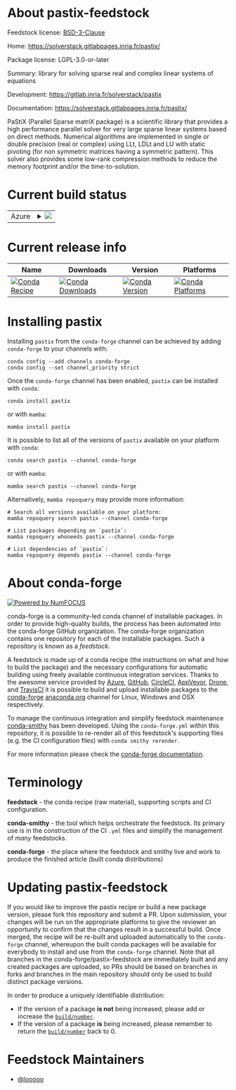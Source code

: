 About pastix-feedstock
======================

Feedstock license: [BSD-3-Clause](https://github.com/conda-forge/pastix-feedstock/blob/main/LICENSE.txt)

Home: https://solverstack.gitlabpages.inria.fr/pastix/

Package license: LGPL-3.0-or-later

Summary: library for solving sparse real and complex linear systems of equations

Development: https://gitlab.inria.fr/solverstack/pastix

Documentation: https://solverstack.gitlabpages.inria.fr/pastix/

PaStiX (Parallel Sparse matriX package) is a scientific library that
provides a high performance parallel solver for very large sparse linear
systems based on direct methods. Numerical algorithms are implemented
in single or double precision (real or complex) using LLt, LDLt and LU
with static pivoting (for non symmetric matrices having a symmetric pattern).
This solver also provides some low-rank compression methods to reduce the
memory footprint and/or the time-to-solution.


Current build status
====================


<table>
    
  <tr>
    <td>Azure</td>
    <td>
      <details>
        <summary>
          <a href="https://dev.azure.com/conda-forge/feedstock-builds/_build/latest?definitionId=23017&branchName=main">
            <img src="https://dev.azure.com/conda-forge/feedstock-builds/_apis/build/status/pastix-feedstock?branchName=main">
          </a>
        </summary>
        <table>
          <thead><tr><th>Variant</th><th>Status</th></tr></thead>
          <tbody><tr>
              <td>linux_64</td>
              <td>
                <a href="https://dev.azure.com/conda-forge/feedstock-builds/_build/latest?definitionId=23017&branchName=main">
                  <img src="https://dev.azure.com/conda-forge/feedstock-builds/_apis/build/status/pastix-feedstock?branchName=main&jobName=linux&configuration=linux%20linux_64_" alt="variant">
                </a>
              </td>
            </tr><tr>
              <td>linux_aarch64</td>
              <td>
                <a href="https://dev.azure.com/conda-forge/feedstock-builds/_build/latest?definitionId=23017&branchName=main">
                  <img src="https://dev.azure.com/conda-forge/feedstock-builds/_apis/build/status/pastix-feedstock?branchName=main&jobName=linux&configuration=linux%20linux_aarch64_" alt="variant">
                </a>
              </td>
            </tr><tr>
              <td>osx_64</td>
              <td>
                <a href="https://dev.azure.com/conda-forge/feedstock-builds/_build/latest?definitionId=23017&branchName=main">
                  <img src="https://dev.azure.com/conda-forge/feedstock-builds/_apis/build/status/pastix-feedstock?branchName=main&jobName=osx&configuration=osx%20osx_64_" alt="variant">
                </a>
              </td>
            </tr><tr>
              <td>osx_arm64</td>
              <td>
                <a href="https://dev.azure.com/conda-forge/feedstock-builds/_build/latest?definitionId=23017&branchName=main">
                  <img src="https://dev.azure.com/conda-forge/feedstock-builds/_apis/build/status/pastix-feedstock?branchName=main&jobName=osx&configuration=osx%20osx_arm64_" alt="variant">
                </a>
              </td>
            </tr>
          </tbody>
        </table>
      </details>
    </td>
  </tr>
</table>

Current release info
====================

| Name | Downloads | Version | Platforms |
| --- | --- | --- | --- |
| [![Conda Recipe](https://img.shields.io/badge/recipe-pastix-green.svg)](https://anaconda.org/conda-forge/pastix) | [![Conda Downloads](https://img.shields.io/conda/dn/conda-forge/pastix.svg)](https://anaconda.org/conda-forge/pastix) | [![Conda Version](https://img.shields.io/conda/vn/conda-forge/pastix.svg)](https://anaconda.org/conda-forge/pastix) | [![Conda Platforms](https://img.shields.io/conda/pn/conda-forge/pastix.svg)](https://anaconda.org/conda-forge/pastix) |

Installing pastix
=================

Installing `pastix` from the `conda-forge` channel can be achieved by adding `conda-forge` to your channels with:

```
conda config --add channels conda-forge
conda config --set channel_priority strict
```

Once the `conda-forge` channel has been enabled, `pastix` can be installed with `conda`:

```
conda install pastix
```

or with `mamba`:

```
mamba install pastix
```

It is possible to list all of the versions of `pastix` available on your platform with `conda`:

```
conda search pastix --channel conda-forge
```

or with `mamba`:

```
mamba search pastix --channel conda-forge
```

Alternatively, `mamba repoquery` may provide more information:

```
# Search all versions available on your platform:
mamba repoquery search pastix --channel conda-forge

# List packages depending on `pastix`:
mamba repoquery whoneeds pastix --channel conda-forge

# List dependencies of `pastix`:
mamba repoquery depends pastix --channel conda-forge
```


About conda-forge
=================

[![Powered by
NumFOCUS](https://img.shields.io/badge/powered%20by-NumFOCUS-orange.svg?style=flat&colorA=E1523D&colorB=007D8A)](https://numfocus.org)

conda-forge is a community-led conda channel of installable packages.
In order to provide high-quality builds, the process has been automated into the
conda-forge GitHub organization. The conda-forge organization contains one repository
for each of the installable packages. Such a repository is known as a *feedstock*.

A feedstock is made up of a conda recipe (the instructions on what and how to build
the package) and the necessary configurations for automatic building using freely
available continuous integration services. Thanks to the awesome service provided by
[Azure](https://azure.microsoft.com/en-us/services/devops/), [GitHub](https://github.com/),
[CircleCI](https://circleci.com/), [AppVeyor](https://www.appveyor.com/),
[Drone](https://cloud.drone.io/welcome), and [TravisCI](https://travis-ci.com/)
it is possible to build and upload installable packages to the
[conda-forge](https://anaconda.org/conda-forge) [anaconda.org](https://anaconda.org/)
channel for Linux, Windows and OSX respectively.

To manage the continuous integration and simplify feedstock maintenance
[conda-smithy](https://github.com/conda-forge/conda-smithy) has been developed.
Using the ``conda-forge.yml`` within this repository, it is possible to re-render all of
this feedstock's supporting files (e.g. the CI configuration files) with ``conda smithy rerender``.

For more information please check the [conda-forge documentation](https://conda-forge.org/docs/).

Terminology
===========

**feedstock** - the conda recipe (raw material), supporting scripts and CI configuration.

**conda-smithy** - the tool which helps orchestrate the feedstock.
                   Its primary use is in the construction of the CI ``.yml`` files
                   and simplify the management of *many* feedstocks.

**conda-forge** - the place where the feedstock and smithy live and work to
                  produce the finished article (built conda distributions)


Updating pastix-feedstock
=========================

If you would like to improve the pastix recipe or build a new
package version, please fork this repository and submit a PR. Upon submission,
your changes will be run on the appropriate platforms to give the reviewer an
opportunity to confirm that the changes result in a successful build. Once
merged, the recipe will be re-built and uploaded automatically to the
`conda-forge` channel, whereupon the built conda packages will be available for
everybody to install and use from the `conda-forge` channel.
Note that all branches in the conda-forge/pastix-feedstock are
immediately built and any created packages are uploaded, so PRs should be based
on branches in forks and branches in the main repository should only be used to
build distinct package versions.

In order to produce a uniquely identifiable distribution:
 * If the version of a package **is not** being increased, please add or increase
   the [``build/number``](https://docs.conda.io/projects/conda-build/en/latest/resources/define-metadata.html#build-number-and-string).
 * If the version of a package **is** being increased, please remember to return
   the [``build/number``](https://docs.conda.io/projects/conda-build/en/latest/resources/define-metadata.html#build-number-and-string)
   back to 0.

Feedstock Maintainers
=====================

* [@looooo](https://github.com/looooo/)


<!-- dummy commit to enable rerendering -->

